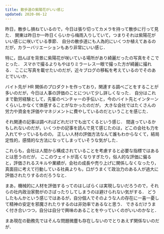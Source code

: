 ```yaml
---
title: 散歩道の紫陽花がいい感じ
updated: 2020-06-12
---
```


昨日，散歩し損ねているので，今日は張り切ってカメラを持って散歩に行って見た．
関東は昨日か一昨日くらいから梅雨入りしていて，つまりそれは紫陽花がいい感じに咲いている季節．
自分の散歩道にも人為的にいくつか植えてあるのだが，カラーバリエーションもあり非常にいい感じ．

特に，田んぼを背景に紫陽花が咲いている場所があり綺麗だったの写真をそこでとった．
スマホで撮るよりもやはりミラーレス一眼で撮った方が綺麗に撮れる．
ここに写真を載せたいのだが，近々ブログの移転を考えているのでそのあとでいいか．

バイト先が HR 関係のプロダクトを作っており，関連する調べごとをすることが多いのだが，今日は人事の評価のことについて少し詳しくなった．
自分はこれまで勤労経験として，先輩のベンチャーの手伝いと，今のバイト先とインターンくらいしかなくて体感することがなかったのだが，
大きな会社ではたくさんの労力や資金を評価やマネジメントに費やしているのだということを感じた．

それ関連の記事は調べればどれだけでも出てくるという感じ．
間違っているかもしれないのだが，いくつかの記事を読んで見て感じたのは，どこの会社も力を入れてやっているものの，
正しい人材の評価方法なんて誰もわからなくて，結局定性的，感情的な方法になってしまっていそうな気がした．

これらも，会社は人間から構成されていることを考慮すると必要な指標ではあるとは思うのだが，
ここのウェイトが高くなりすぎたり，俗人的な評価に偏ると，評価されるスキルや業績が，会社の成長や売り上げに関係しなくなったり，
真面目に考えて行動している社員よりも，口がうまくて政治力のある人が過大に評価されたりするのだろうなと．

まあ，機械的に人材を評価するってのはしばらくは実現しないだろうので，それらの社内政治家勢がのさばったりしてしまうのは避けられない気がする．
どうしたもんかという感じではあるが，自分個人でそのような人の存在に一喜一憂して精神の安定を邪魔されたりするのは非効率であるなと思う．
できるだけうまく付き合いつつ，自分は自分で興味のあることをやっていくのがいいのかなと．

まあ現在の勤務先ではそんな問題微塵も存在しないのでとりあえず関係ないのだが．
